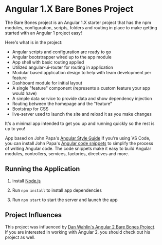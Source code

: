 # Angular 1.X Bare Bones Project

The Bare Bones project is an Angular 1.X starter project that has the npm modules, 
configuration, scripts, folders and routing in place to make getting started 
with an Angular 1 project easy!

Here's what is in the project:

* Angular scripts and configuration are ready to go
* Angular bootstrapper wired up to the app module
* App shell with basic routing applied
* Utilized angular-ui-router for routing in application
* Modular based application design to help with team development per feature
* Dashboard module for initial layout 
* A single "feature" component (represents a custom feature your app would have)
* A simple data service to provide data and show dependency injection
* Routing between the homepage and the "feature"
* Bootstrap for CSS
* live-server used to launch the site and reload it as you make changes

It's a minimal app intended to get you up and running quickly so the rest is up to you!

App based on John Papa's [Angular Style Guide](https://github.com/johnpapa/angular-styleguide)
If you're using VS Code, you can install John Papa's [Angular code snippets](https://marketplace.visualstudio.com/items?itemName=johnpapa.Angular1) 
to simplify the process of writing Angular code. The code snippets make it easy
to build Angular modules, controllers, services, factories, directives and more.


## Running the Application

1. Install [Node.js](http://nodejs.org)

1. Run `npm install` to install app dependencies

1. Run `npm start` to start the server and launch the app

## Project Influences

This project was influenced by [Dan Wahlin's Angular 2 Bare Bones Project](https://github.com/DanWahlin/Angular2-BareBones). 
If you are interested in working with Angular 2, you should check out his project as well.
